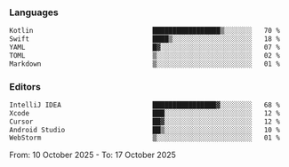 <!--START_SECTION:waka-->
### Languages
```txt
Kotlin                              █████████████████▒░░░░░░░   70 %
Swift                               ████▒░░░░░░░░░░░░░░░░░░░░   18 %
YAML                                █▓░░░░░░░░░░░░░░░░░░░░░░░   07 %
TOML                                ▒░░░░░░░░░░░░░░░░░░░░░░░░   02 %
Markdown                            ▒░░░░░░░░░░░░░░░░░░░░░░░░   01 %
```

### Editors
```txt
IntelliJ IDEA                       ████████████████▓░░░░░░░░   68 %
Xcode                               ███░░░░░░░░░░░░░░░░░░░░░░   12 %
Cursor                              ██▓░░░░░░░░░░░░░░░░░░░░░░   12 %
Android Studio                      ██▒░░░░░░░░░░░░░░░░░░░░░░   10 %
WebStorm                            ▒░░░░░░░░░░░░░░░░░░░░░░░░   01 %
```

From: 10 October 2025 - To: 17 October 2025
<!--END_SECTION:waka-->
